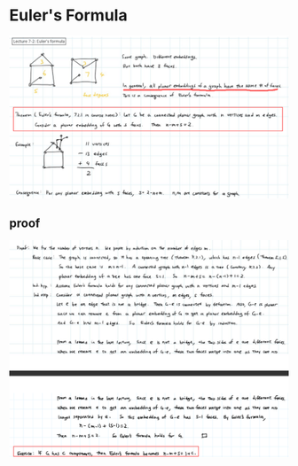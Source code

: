 # Euler's Formula

![image-20211130124754736](../../../../../.mdnote/assets/image-20211130124754736.png)

## proof

![image-20211130124812213](../../../../../.mdnote/assets/image-20211130124812213.png)
